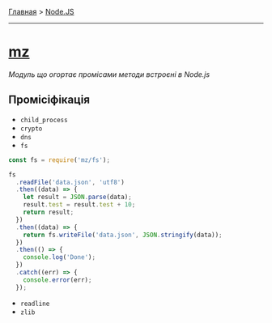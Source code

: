 [Главная](../README.md#readme) > [Node.JS](../README_NODEJS.md#readme)

***

# [mz](https://github.com/normalize/mz#readme)

*Модуль що огортає промісами методи встроєні в Node.js*

## Промісіфікація

* `child_process`
* `crypto`
* `dns`
* `fs`

```javascript
const fs = require('mz/fs');

fs
  .readFile('data.json', 'utf8')
  .then((data) => {
    let result = JSON.parse(data);
    result.test = result.test + 10;
    return result;
  })
  .then((data) => {
    return fs.writeFile('data.json', JSON.stringify(data));
  })
  .then(() => {
    console.log('Done');
  })
  .catch((err) => {
    console.error(err);
  });
```

* `readline`
* `zlib`